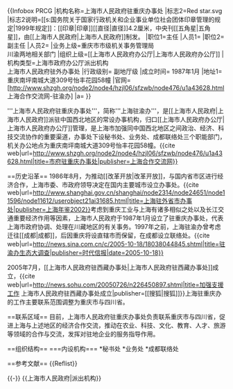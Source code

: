 {{Infobox PRCG
|机构名称=上海市人民政府驻重庆办事处
|标志2=Red star.svg
|标志2说明=[[s:国务院关于国家行政机关和企业事业单位社会团体印章管理的规定|1999年规定]]：[[印章|印章]][[直径|直径]]4.2厘米，中央刊[[五角星|五角星]]，由[[上海市人民政府|上海市人民政府]]制发。
|职位1=主任
|人员1= 
|职位2=副主任
|人员2= 
|业务上级=重庆市市级机关事务管理局<br/>川渝两地相关部门
|组织上级=[[上海市人民政府办公厅|上海市人民政府办公厅]]
|机构类型=上海市政府办公厅派出机构<br/>上海市人民政府驻外办事处
|行政级别= 副地厅级
|成立时间= 1987年1月
|地址1=重庆南坪南城大道309号怡丰花园58幢
|官网= [http://www.shzgh.org/node2/node4/hzjl06/sfzwb/node476/u1a43628.html 上海合作交流网-驻渝办]
|a=
}}

'''上海市人民政府驻重庆办事处'''，简称'''上海驻渝办'''，是[[上海市人民政府|上海市人民政府]]派驻中国西北地区的常设办事机构，归口[[上海市人民政府办公厅|上海市人民政府办公厅]]管理，是上海市加强同中国西北地区之间政治、经济、科技交流协作的重要渠道，办事处下设秘书处、业务处、成都联络处三个职能部门，机关办公地点为重庆南坪南城大道309号怡丰花园58幢。<ref name="xzb.sh">{{cite web|url=http://www.shzgh.org/node2/node4/hzjl06/sfzwb/node476/u1a43628.html|title=市府驻重庆办事处|publisher=上海合作交流网}}</ref>

==历史沿革==
1986年8月，为推动[[改革开放|改革开放]]，与国内省市区进行经济合作，上海市委、市政府领导决定在国内主要城市设立办事处。<ref>{{cite web|url=http://www.shanghai.gov.cn/shanghai/node2314/node24651/node11596/node11612/userobject21ai31685.html|title=上海驻外省市办事处|publisher=上海年鉴2002}}</ref>考虑到重庆工业与上海有诸多相似之处以及长江交通重要经济作用等因素，上海市人民政府于1987年1月设立了驻重庆办事处，代表上海市政府协调、处理在川藏地区的有关事务。1997年之前，上海驻渝办曾考虑迁往[[成都|成都]]，后因重庆将设直辖市而保留，在成都设立联络处。<ref>{{cite web|url=http://news.sina.com.cn/c/2005-10-18/18038044845.shtml|title=驻渝办生态大调查|publisher=时代信报|date=2005-10-18}}</ref>

2005年7月，[[上海市人民政府驻西藏办事处|上海市人民政府驻西藏办事处]]成立，<ref>{{cite web|url=http://news.sohu.com/20050726/n226450897.shtml|title=加强支援工作 上海市人民政府驻西藏办事处成立|publisher=[[搜狐|搜狐]]}}</ref>上海驻重庆办的工作主要联系范围调整为重庆市与四川省。

==联系区域==
目前，上海市人民政府驻重庆办事处负责联系重庆市与四川省，促进上海与上述地区的经济合作交流，推动在农业、科技、文化、教育、人才、旅游等领域的合作与交流，发挥对驻地企业的服务指导作用。<ref name="xzb.sh"/>

==组织结构==
===内设机构===
*秘书处
*业务处
*成都联络处

==参考文献==
{{Reflist}}

{{-}}
{{上海市人民政府|派出机构}}